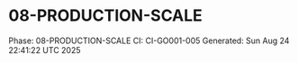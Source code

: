 # 08-PRODUCTION-SCALE
Phase: 08-PRODUCTION-SCALE
CI: CI-GO001-005
Generated: Sun Aug 24 22:41:22 UTC 2025
